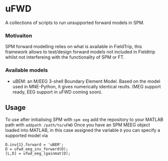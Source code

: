 # uFWD
A collections of scripts to run unsupported forward models in SPM.

### Motivaiton
SPM forward modelling relies on what is available in FieldTrip, this framework allows to test/design forward models not included in Fieldtrip whilst not interfereing with the functionality of SPM or FT.

### Available models

+ uBEM: an M/EEG 3-shell Boundary Element Model. Based on the model used in MNE-Python, it gives numerically identical reults. (MEG support ready, EEG support in uFWD coming soon).

## Usage

To use after initialising SPM with `spm eeg` add the repository to your MATLAB path with `addpath /path/to/uFWD`
Once you have an SPM MEEG object loaded into MATLAB, in this case assigned the variable `D` you can specify a supported model via

```
D.inv{1}.forward = 'uBEM';
D = ufwd_eeg_inv_forward(D);
[L,D] = ufwd_eeg_lgainmat(D);
```

